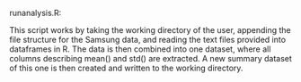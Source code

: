 runanalysis.R:

This script works by taking the working directory of the user, appending the file structure for the Samsung data, and reading
the text files provided into dataframes in R. The data is then combined into one dataset, where all columns describing mean()
and std() are extracted. A new summary dataset of this one is then created and written to the working directory.
